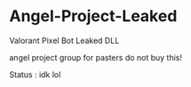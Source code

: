 # Angel-Project-Leaked
Valorant Pixel Bot Leaked DLL

angel project group for pasters do not buy this!

Status : idk lol 
